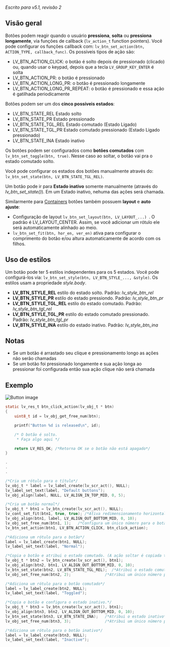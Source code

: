 _Escrito para v5.1, revisão 2_

## Visão geral

Botões podem reagir quando o usuário **pressiona**, **solta** ou **pressiona longamente**, via funções de callback (`lv_action_t` function pointers). Você pode configurar os funções callback com: `lv_btn_set_action(btn, ACTION_TYPE, callback_func)`. Os possíveis tipos de ação são:

- LV_BTN_ACTION_CLICK: o botão é solto depois de pressionado (clicado) ou, quando usar o keypad, depois que a tecla `LV_GROUP_KEY_ENTER` é solta
- LV_BTN_ACTION_PR: o botão é pressionado
- LV_BTN_ACTION_LONG_PR: o botão é pressionado longamente
- LV_BTN_ACTION_LONG_PR_REPEAT: o botão é pressionado e essa ação é gatilhada periodicamente

Botões podem ser um dos **cinco possíveis estados**:

- LV_BTN_STATE_REL Estado solto
- LV_BTN_STATE_PR Estado pressionado
- LV_BTN_STATE_TGL_REL Estado comutado (Estado Ligado)
- LV_BTN_STATE_TGL_PR Estado comutado pressionado (Estado Ligado pressionado)
- LV_BTN_STATE_INA Estado inativo

Os botões podem ser configurados como **botões comutados** com `lv_btn_set_toggle(btn, true)`. Nesse caso ao soltar, o botão vai pra o estado comutado solto.

Você pode configurar os estados dos botões manualmente através do: `lv_btn_set_state(btn, LV_BTN_STATE_TGL_REL)`.

Um botão pode ir para **Estado inativo** somente manualmente (através do _lv_btn_set_state()_). Em um Estado inativo, nehuma das ações será chamada.

Similarmente para [Containers](/Container) botões também possuem **layout** e **auto ajuste**:

- Configuração de layout `lv_btn_set_layout(btn, LV_LAYOUT_...) `. O padrão é LV_LAYOUT_CENTER. Assim, se você adicionar um rótulo ele será automaticamente alinhado ao meio.
- `lv_btn_set_fit(btn, hor_en, ver_en)` ativa para configurar o comprimento do botão e/ou altura automaticamente de acordo com os filhos.

## Uso de estilos

Um botão pode ter 5 estilos independentes para os 5 estados. Você pode configurá-los via: `lv_btn_set_style(btn, LV_BTN_STYLE_..., &style)`. Os estilos usam a propriedade _style.body_.

- **LV_BTN_STYLE_REL** estilo do estado solto. Padrão: _lv_style_btn_rel_
- **LV_BTN_STYLE_PR** estilo do estado pressiondo. Padrão: _lv_style_btn_pr_
- **LV_BTN_STYLE_TGL_REL** estilo do estado comutado. Padrão: _lv_style_btn_tgl_rel_
- **LV_BTN_STYLE_TGL_PR** estilo do estado comutado pressionado. Padrão: _lv_style_btn_tgl_pr_
- **LV_BTN_STYLE_INA** estilo do estado inativo. Padrão: _lv_style_btn_ina_

## Notas

- Se um botão é arrastado seu clique e pressionamento longo as ações não serão chamadas
- Se um botão foi pressionado longamente e sua ação longa ao pressionar foi configurada então sua ação clique não será chamada

## Exemplo
![Button image](http://docs.littlevgl.com/img/button-lv_btn.png)
```c
static lv_res_t btn_click_action(lv_obj_t * btn)
{
    uint8_t id = lv_obj_get_free_num(btn);

    printf("Button %d is released\n", id);

    /* O botão é solto.
     * Faça algo aqui */

    return LV_RES_OK; /*Retorna OK se o botão não está apagado*/
}

.
.
.

/*Cria um rótulo para o título*/
lv_obj_t * label = lv_label_create(lv_scr_act(), NULL);
lv_label_set_text(label, "Default buttons");
lv_obj_align(label, NULL, LV_ALIGN_IN_TOP_MID, 0, 5);

/*Cria um botão normal*/
lv_obj_t * btn1 = lv_btn_create(lv_scr_act(), NULL);
lv_cont_set_fit(btn1, true, true); /*Ativa redimensionamento horizontal e vertical*/
lv_obj_align(btn1, label, LV_ALIGN_OUT_BOTTOM_MID, 0, 10);
lv_obj_set_free_num(btn1, 1);   /*Configura um único número para o botão*/
lv_btn_set_action(btn1, LV_BTN_ACTION_CLICK, btn_click_action);

/*Adiciona um rótulo para o botão*/
label = lv_label_create(btn1, NULL);
lv_label_set_text(label, "Normal");

/*Copia o botão e atribui o estado comutado. (A ação soltar é copiada também)*/
lv_obj_t * btn2 = lv_btn_create(lv_scr_act(), btn1);
lv_obj_align(btn2, btn1, LV_ALIGN_OUT_BOTTOM_MID, 0, 10);
lv_btn_set_state(btn2, LV_BTN_STATE_TGL_REL);  /*Atribui o estado comutado*/
lv_obj_set_free_num(btn2, 2);               /*Atribui um único número para o botão*/

/*Adiciona um rótulo para o botão comutado*/
label = lv_label_create(btn2, NULL);
lv_label_set_text(label, "Toggled");

/*Copia o botão e configura o estado inativo.*/
lv_obj_t * btn3 = lv_btn_create(lv_scr_act(), btn1);
lv_obj_align(btn3, btn2, LV_ALIGN_OUT_BOTTOM_MID, 0, 10);
lv_btn_set_state(btn3, LV_BTN_STATE_INA);   /*Atribui o estado inativo*/
lv_obj_set_free_num(btn3, 3);               /*Atribui um único número para o botão*/

/*Adiciona um rótulo para o botão inativo*/
label = lv_label_create(btn3, NULL);
lv_label_set_text(label, "Inactive");
```
